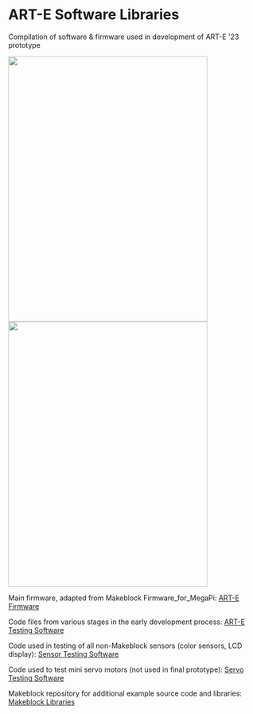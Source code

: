 # ART-E Software Libraries

Compilation of software & firmware used in development of ART-E '23 prototype

<img src="https://user-images.githubusercontent.com/104372326/231342522-c690af5a-7f8e-4e28-9273-48c3107f4c6e.jpg" width="400" height="533"><img src="https://user-images.githubusercontent.com/104372326/231845838-70c19029-99c0-4033-ab74-ae4ce046ad0e.jpg" width="400" height="533">


Main firmware, adapted from Makeblock Firmware_for_MegaPi: [ART-E Firmware](https://github.com/chf78/ART-E/tree/main/ART-E%20Firmware)

Code files from various stages in the early development process: [ART-E Testing Software](https://github.com/chf78/ART-E/tree/main/ART-E%20Testing%20Software)

Code used in testing of all non-Makeblock sensors (color sensors, LCD display): [Sensor Testing Software](https://github.com/chf78/ART-E/tree/main/Sensor%20Testing)

Code used to test mini servo motors (not used in final prototype): [Servo Testing Software](https://github.com/chf78/ART-E/tree/main/Servo%20Motors)

Makeblock repository for additional example source code and libraries: [Makeblock Libraries](https://github.com/Makeblock-official/Makeblock-Libraries)
